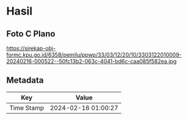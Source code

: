 # Hasil

## Foto C Plano

https://sirekap-obj-formc.kpu.go.id/6358/pemilu/ppwp/33/03/12/20/10/3303122010009-20240216-000522--50fc13b2-063c-4041-bd6c-caa085f582ea.jpg


## Metadata

| Key        | Value               |
| ---------- | ------------------- |
| Time Stamp | 2024-02-16 01:00:27 |



